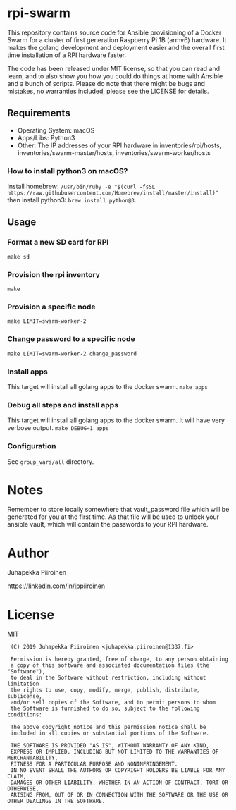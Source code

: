 # rpi-swarm

This repository contains source code for Ansible provisioning of a Docker Swarm for a cluster of first generation Raspberry Pi 1B (armv6) hardware. It makes the golang development and deployment easier and the overall first time installation of a RPI hardware faster.

The code has been released under MIT license, so that you can read and learn, and to also show you how you could do things at home with Ansible and a bunch of scripts. Please do note that there might be bugs and mistakes, no warranties included, please see the LICENSE for details.

## Requirements
- Operating System: macOS
- Apps/Libs: Python3
- Other: The IP addresses of your RPI hardware in inventories/rpi/hosts, inventories/swarm-master/hosts, inventories/swarm-worker/hosts

### How to install python3 on macOS?
Install homebrew: `/usr/bin/ruby -e "$(curl -fsSL https://raw.githubusercontent.com/Homebrew/install/master/install)"`
then install python3: `brew install python@3`.

## Usage
### Format a new SD card for RPI
`make sd`

### Provision the rpi inventory
`make`

### Provision a specific node
`make LIMIT=swarm-worker-2`

### Change password to a specific node
`make LIMIT=swarm-worker-2 change_password`

### Install apps
This target will install all golang apps to the docker swarm.
`make apps`

### Debug all steps and install apps
This target will install all golang apps to the docker swarm. It will have very verbose output.
`make DEBUG=1 apps`

### Configuration
See `group_vars/all` directory.

# Notes
Remember to store locally somewhere that vault_password file which will be generated for you at the first time. As that file will be used to unlock your ansible vault, which will contain the passwords to your RPI hardware.

# Author
Juhapekka Piiroinen

https://linkedin.com/in/jppiiroinen


# License
MIT

```
 (C) 2019 Juhapekka Piiroinen <juhapekka.piiroinen@1337.fi>
 
 Permission is hereby granted, free of charge, to any person obtaining
 a copy of this software and associated documentation files (the "Software"),
 to deal in the Software without restriction, including without limitation
 the rights to use, copy, modify, merge, publish, distribute, sublicense,
 and/or sell copies of the Software, and to permit persons to whom
 the Software is furnished to do so, subject to the following conditions:
 
 The above copyright notice and this permission notice shall be
 included in all copies or substantial portions of the Software.
 
 THE SOFTWARE IS PROVIDED "AS IS", WITHOUT WARRANTY OF ANY KIND,
 EXPRESS OR IMPLIED, INCLUDING BUT NOT LIMITED TO THE WARRANTIES OF MERCHANTABILITY,
 FITNESS FOR A PARTICULAR PURPOSE AND NONINFRINGEMENT.
 IN NO EVENT SHALL THE AUTHORS OR COPYRIGHT HOLDERS BE LIABLE FOR ANY CLAIM,
 DAMAGES OR OTHER LIABILITY, WHETHER IN AN ACTION OF CONTRACT, TORT OR OTHERWISE,
 ARISING FROM, OUT OF OR IN CONNECTION WITH THE SOFTWARE OR THE USE OR OTHER DEALINGS IN THE SOFTWARE.
```
